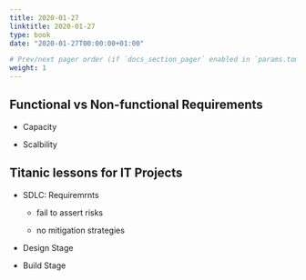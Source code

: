 ```yaml
---
title: 2020-01-27
linktitle: 2020-01-27
type: book
date: "2020-01-27T00:00:00+01:00"

# Prev/next pager order (if `docs_section_pager` enabled in `params.toml`)
weight: 1
---
```


## Functional vs Non-functional Requirements

- Capacity

- Scalbility

## Titanic lessons for IT Projects

- SDLC: Requiremrnts

    - fail to assert risks

    - no mitigation strategies

- Design Stage

- Build Stage